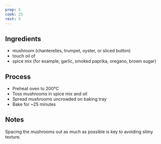 ```yaml
---
prep: 5
cook: 25
rest: 5
---
```


## Ingredients 

- mushroom (chanterelles, trumpet, oyster, or sliced button)
- touch oil of
- spice mix (for example, garlic, smoked paprika, oregano, brown sugar)

## Process

- Preheat oven to 200°C
- Toss mushrooms in spice mix and oil
- Spread mushrooms uncrowded on baking tray
- Bake for ~25 minutes 

## Notes

Spacing the mushrooms out as much as possible is key to avoiding slimy texture.